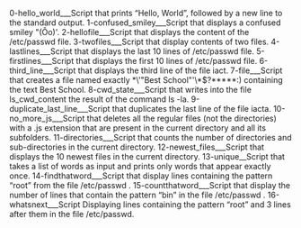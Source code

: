 0-hello_world___Script that prints “Hello, World”, followed by a new line to the standard output.
1-confused_smiley___Script that displays a confused smiley "(Ôo)'.
2-hellofile___Script that displays the content of the /etc/passwd file.
3-twofiles___Script that display contents of two files.
4-lastlines___Script that displays the last 10 lines of /etc/passwd file.
5-firstlines___Script that displays the first 10 lines of /etc/passwd file.
6-third_line___Script that displays the third line of the file iact.
7-file___Script that creates a file named exactly \*\\'"Best School"\'\\*$\?\*\*\*\*\*:) containing the text Best School.
8-cwd_state___Script that writes into the file ls_cwd_content the result of the command ls -la.
9-duplicate_last_line___Script that duplicates the last line of the file iacta.
10-no_more_js___Script that deletes all the regular files (not the directories) with a .js extension that are present in the current directory and all its subfolders.
11-directories___Script that counts the number of directories and sub-directories in the current directory.
12-newest_files___Script that displays the 10 newest files in the current directory.
13-unique__Script that takes a list of words as input and prints only words that appear exactly once.
14-findthatword___Script that display lines containing the pattern “root” from the file /etc/passwd .
15-countthatword___Script that display the number of lines that contain the pattern “bin” in the file /etc/passwd .
16-whatsnext___Script Displaying lines containing the pattern “root” and 3 lines after them in the file /etc/passwd.
